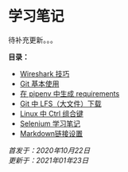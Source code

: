 # 学习笔记

待补充更新。。。

**目录：**

- [Wireshark 技巧](./Wireshark使用技巧.md)
- [Git 基本使用](Git学习笔记.md)
- [在 pipenv 中生成 requirements](转换requirements几种技巧.md)
- [Git 中 LFS（大文件）下载](./Git-LFS.md)
- [Linux 中 Ctrl 组合键](./Linux中Ctrl组合键.md)
- [Selenium 学习笔记](./Selenium学习笔记.md)
- [Markdown链接设置](./markdown链接设置.md)

*首发于：2020年10月22日*  
*更新于：2021年01年23日*
